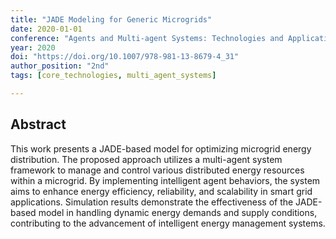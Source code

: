 ```yaml
---
title: "JADE Modeling for Generic Microgrids"
date: 2020-01-01
conference: "Agents and Multi-agent Systems: Technologies and Applications 2019"
year: 2020
doi: "https://doi.org/10.1007/978-981-13-8679-4_31"
author_position: "2nd"
tags: [core_technologies, multi_agent_systems]

---
```


## Abstract

This work presents a JADE-based model for optimizing microgrid energy distribution. The proposed approach utilizes a multi-agent system framework to manage and control various distributed energy resources within a microgrid. By implementing intelligent agent behaviors, the system aims to enhance energy efficiency, reliability, and scalability in smart grid applications. Simulation results demonstrate the effectiveness of the JADE-based model in handling dynamic energy demands and supply conditions, contributing to the advancement of intelligent energy management systems.
